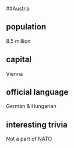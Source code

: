 ##Austria
## population
8.5 million

## capital
Vienna
 
## official language
German & Hungarian

## interesting trivia
Not a part of NATO


